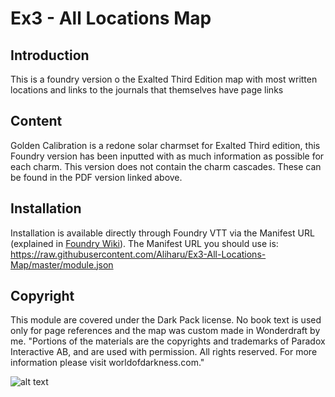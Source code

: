 # Ex3 - All Locations Map

## Introduction

This is a foundry version o the Exalted Third Edition map with most written locations and links to the journals that themselves have page links

## Content
Golden Calibration is a redone solar charmset for Exalted Third edition, this Foundry version has been inputted with as much information as possible for each charm.  This version does not contain the charm cascades.  These can be found in the PDF version linked above.

## Installation

Installation is available directly through Foundry VTT via the Manifest URL (explained in [Foundry Wiki](https://foundryvtt.wiki/en/basics/Modules)). The Manifest URL you should use is: https://raw.githubusercontent.com/Aliharu/Ex3-All-Locations-Map/master/module.json

## Copyright
This module are covered under the Dark Pack license.  No book text is used only for page references and the map was custom made in Wonderdraft by me.
"Portions of the materials are the copyrights and trademarks of Paradox Interactive AB, and are used with permission. All rights reserved. For more information please visit worldofdarkness.com."

![alt text](https://s3-eu-north-1.amazonaws.com/pdx-campaign-wp-data/uploads/sites/10/2021/10/05102936/darkpack_logo2-300x300.png)